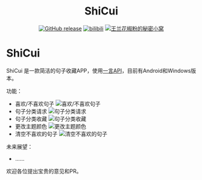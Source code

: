 <div align="center">
    <h1> ShiCui </h1>

[![GitHub release](https://img.shields.io/badge/release-v1.0.0-blue?logo=github)](https://github.com/WangLanHuaJiaoFen/ShiCui/releases/latest)
[![bilibili](https://img.shields.io/badge/bilibili-page-pink?logo=bilibili)](https://github.com/WangLanHuaJiaoFen/ShiCui/releases/latest)
[![王兰花椒粉的秘密小窝](https://img.shields.io/badge/My-Blog-blue?logo=Blogger)](https://wanglanhuajiaofen.fun/)
</div>

# ShiCui

ShiCui 是一款简洁的句子收藏APP，使用[一言API](https://developer.hitokoto.cn/sentence/)，目前有Android和Windows版本。

功能：

- 喜欢/不喜欢句子
    ![喜欢/不喜欢句子](https://s2.loli.net/2024/09/23/XrjyvcD6Q7UPtwJ.jpg)
- 句子分类请求
    ![句子分类请求](https://s2.loli.net/2024/09/23/yHWZhFl5kDoR1gT.jpg)
- 句子分类收藏
    ![句子分类收藏](https://s2.loli.net/2024/09/23/7EbDcWTJ43vXe2r.jpg)
- 更改主题颜色
    ![更改主题颜色](https://s2.loli.net/2024/09/23/6WNX3zrgIkSqvA4.jpg)
- 清空不喜欢的句子
    ![清空不喜欢的句子](https://s2.loli.net/2024/09/23/Eg8OUBpQ6Yo4Ia5.jpg)

未来展望：

- ......
  
欢迎各位提出宝贵的意见和PR。
